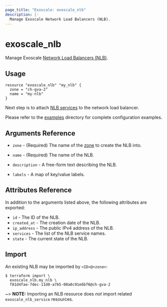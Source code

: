 ```yaml
---
page_title: "Exoscale: exoscale_nlb"
description: |-
  Manage Exoscale Network Load Balancers (NLB).
---
```


# exoscale\_nlb

Manage Exoscale [Network Load Balancers (NLB)](https://community.exoscale.com/documentation/compute/network-load-balancer/).


## Usage

```hcl
resource "exoscale_nlb" "my_nlb" {
  zone = "ch-gva-2"
  name = "my-nlb"
}
```

Next step is to attach [NLB services](./nlb_service) to the network load balancer.

Please refer to the [examples](../../examples/) directory for complete configuration examples.


## Arguments Reference

[zone]: https://www.exoscale.com/datacenters/

* `zone` - (Required) The name of the [zone][zone] to create the NLB into.
* `name` - (Required) The name of the NLB.

* `description` - A free-form text describing the NLB.
* `labels` - A map of key/value labels.


## Attributes Reference

In addition to the arguments listed above, the following attributes are exported:

* `id` - The ID of the NLB.
* `created_at` - The creation date of the NLB.
* `ip_address` - The public IPv4 address of the NLB.
* `services` - The list of the NLB service names.
* `state` - The current state of the NLB.


## Import

An existing NLB may be imported by `<ID>@<zone>`:

```console
$ terraform import \
  exoscale_nlb.my_nlb \
  f81d4fae-7dec-11d0-a765-00a0c91e6bf6@ch-gva-2
```

~> **NOTE:** Importing an NLB resource does _not_ import related `exoscale_nlb_service` resources.
